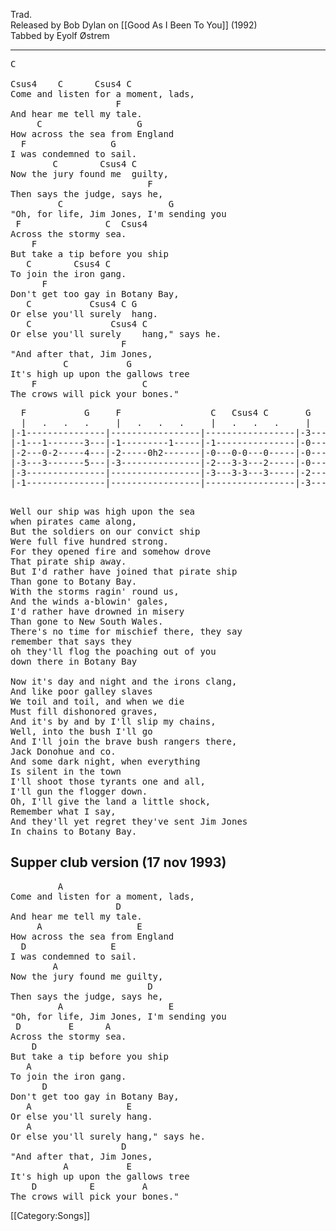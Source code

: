 Trad.<br>
Released by Bob Dylan on [[Good As I Been To You]] (1992)<br>
Tabbed by Eyolf Østrem

----
<pre class="verse">
C

Csus4    C      Csus4 C
Come and listen for a moment, lads,
                    F
And hear me tell my tale.
     C                  G
How across the sea from England
  F                G
I was condemned to sail.
        C        Csus4 C
Now the jury found me  guilty,
                          F
Then says the judge, says he,
         C                    G
"Oh, for life, Jim Jones, I'm sending you
 F                C  Csus4
Across the stormy sea.
    F
But take a tip before you ship
   C        Csus4 C
To join the iron gang.
      F
Don't get too gay in Botany Bay,
   C           Csus4 C G
Or else you'll surely  hang.
   C               Csus4 C
Or else you'll surely    hang," says he.
                     F
"And after that, Jim Jones,
          C           G
It's high up upon the gallows tree
    F                    C
The crows will pick your bones."
</pre>
<pre class="tab">
  F           G     F                 C   Csus4 C       G
  |   .   .   .     |   .   .   .     |   .   .   .     |   .   .   .
|-1---------------|-----------------|-----------------|-3-----------------
|-1---1-------3---|-1---------1-----|-1---------------|-0-----------------
|-2---0-2-----4---|-2-----0h2-------|-0---0-0---0-----|-0-----------------
|-3---3-------5---|-3---------------|-2---3-3---2-----|-0-----------------
|-3---------------|-----------------|-3---3-3---3-----|-2-----------------
|-1---------------|-----------------|-----------------|-3------------------
                                                                    Well...
</pre>
<pre class="verse">
Well our ship was high upon the sea
when pirates came along,
But the soldiers on our convict ship
Were full five hundred strong.
For they opened fire and somehow drove
That pirate ship away.
But I'd rather have joined that pirate ship
Than gone to Botany Bay.
With the storms ragin' round us,
And the winds a-blowin' gales,
I'd rather have drowned in misery
Than gone to New South Wales.
There's no time for mischief there, they say
remember that says they
oh they'll flog the poaching out of you
down there in Botany Bay

Now it's day and night and the irons clang,
And like poor galley slaves
We toil and toil, and when we die
Must fill dishonored graves,
And it's by and by I'll slip my chains,
Well, into the bush I'll go
And I'll join the brave bush rangers there,
Jack Donohue and co.
And some dark night, when everything
Is silent in the town
I'll shoot those tyrants one and all,
I'll gun the flogger down.
Oh, I'll give the land a little shock,
Remember what I say,
And they'll yet regret they've sent Jim Jones
In chains to Botany Bay.
</pre>

<h2 class="songversion">Supper club version (17 nov 1993)</h2>
<pre class="verse">
         A
Come and listen for a moment, lads,
                    D
And hear me tell my tale.
     A                  E
How across the sea from England
  D                E
I was condemned to sail.
        A
Now the jury found me guilty,
                          D
Then says the judge, says he,
         A                    E
"Oh, for life, Jim Jones, I'm sending you
 D         E      A
Across the stormy sea.
    D
But take a tip before you ship
   A
To join the iron gang.
      D
Don't get too gay in Botany Bay,
   A                  E
Or else you'll surely hang.
   A
Or else you'll surely hang," says he.
                     D
"And after that, Jim Jones,
          A           E
It's high up upon the gallows tree
    D          E         A
The crows will pick your bones."
</pre>

[[Category:Songs]]